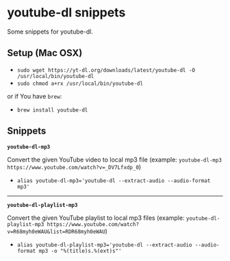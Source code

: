 # youtube-dl snippets
Some snippets for youtube-dl.

## Setup (Mac OSX)

- `sudo wget https://yt-dl.org/downloads/latest/youtube-dl -O /usr/local/bin/youtube-dl`
- `sudo chmod a+rx /usr/local/bin/youtube-dl`

or if You have `brew`:

- `brew install youtube-dl`

## Snippets

**`youtube-dl-mp3`** 

Convert the given YouTube video to local mp3 file (example: `youtube-dl-mp3 https://www.youtube.com/watch?v=_DV7Lfxdp_0`)

- `alias youtube-dl-mp3='youtube-dl --extract-audio --audio-format mp3'`

---

**`youtube-dl-playlist-mp3`**

Convert the given YouTube playlist to local mp3 files (example: `youtube-dl-playlist-mp3 https://www.youtube.com/watch?v=R68myh0eWAU&list=RDR68myh0eWAU`)

- `alias youtube-dl-playlist-mp3='youtube-dl --extract-audio --audio-format mp3 -o "%(title)s.%(ext)s"'`
